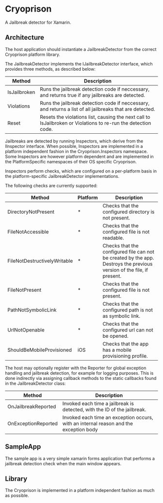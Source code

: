 # Cryoprison

A Jailbreak detector for Xamarin.

## Architecture

The host application should instantiate a JailbreakDetector from the correct
Cryoprison platform library.

The JailbreakDetector implements the IJailbreakDetector interface, which
provides three methods, as described below:

Method | Description
------ | -----------
IsJailbroken | Runs the jailbreak detection code if neccessary, and returns true if any jailbreaks are detected.
Violations | Runs the jailbreak detection code if neccessary, and returns a list of all jailbreaks that are detected.
Reset | Resets the violations list, causing the next call to IsJailbroken or Violations to re-run the detection code.

Jailbreaks are detected by running Inspectors, which derive from the IInspector
interface.  When possible, Inspectors are implemented in a platform independent
fashion in the Cryoprison.Inspectors namespace.  Some Inspectors are however
platform dependent and are implemented in the PlatformSpecific namespaces of
their OS specific Cryoprison.

Inspectors perform checks, which are configured on a per-platform basis in the
platform-specific JailbreakDetector implementations.

The following checks are currently supported:

Method | Platform | Description
------ | -------- | -----------
DirectoryNotPresent | * | Checks that the configured directory is not present.
FileNotAccessible | * | Checks that the configured file is not readable.
FileNotDestructivelyWritable | * | Checks that the configured file can not be created by the app.  Destroys the previous version of the file, if present.
FileNotPresent | * | Checks that the configured file is not present.
PathNotSymbolicLink | * | Checks that the configured path is not as symbolic link.
UrlNotOpenable | * | Checks that the configured url can not be opened.
ShouldBeMobileProvisioned | iOS | Checks that the app has a mobile provisioning profile.

The host may optionally register with the Reporter for global exception handling
and jailbreak detection, for example for logging purposes.  This is done
indirectly via assigning callback methods to the static callbacks found in the
JailbreakDetector class:

Method | Description
------ | -----------
OnJailbreakReported | Invoked each time a jailbreak is detected, with the ID of the jailbreak.
OnExceptionReported | Invoked each time an exception occurs, with an internal reason and the exception body


## SampleApp

The sample app is a very simple xamarin forms application that performs a
jailbreak detection check when the main window appears.

## Library

The Cryoprison is implemented in a platform independent fashion as much as
possible.  